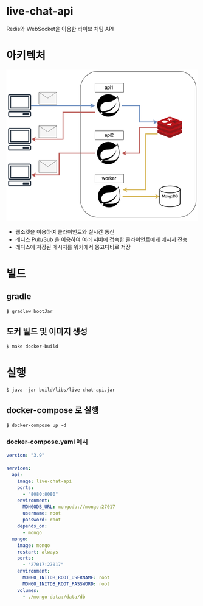 # live-chat-api

Redis와 WebSocket을 이용한 라이브 채팅 API

# 아키텍처

![아키텍처 다이어그램](./docs/resources/images/live-chat-api-architecture.png)

* 웹소켓을 이용하여 클라이언트와 실시간 통신
* 레디스 Pub/Sub 을 이용하여 여러 서버에 접속한 클라이언트에게 메시지 전송
* 레디스에 저장된 메시지를 워커에서 몽고디비로 저장

# 빌드

## gradle

```shell
$ gradlew bootJar
```

## 도커 빌드 및 이미지 생성

```shell
$ make docker-build
```

# 실행

```shell
$ java -jar build/libs/live-chat-api.jar
```

## docker-compose 로 실행

```shell
$ docker-compose up -d
```

### docker-compose.yaml 예시

```yaml
version: "3.9"

services:
  api:
    image: live-chat-api
    ports:
      - "8080:8080"
    environment:
      MONGODB_URL: mongodb://mongo:27017
      username: root
      password: root
    depends_on:
      - mongo
  mongo:
    image: mongo
    restart: always
    ports:
      - "27017:27017"
    environment:
      MONGO_INITDB_ROOT_USERNAME: root
      MONGO_INITDB_ROOT_PASSWORD: root
    volumes:
      - ./mongo-data:/data/db
```
